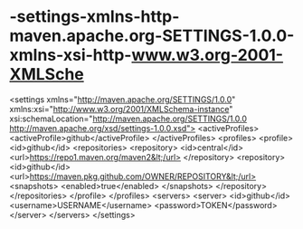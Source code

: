 # -settings-xmlns-http-maven.apache.org-SETTINGS-1.0.0-xmlns-xsi-http-www.w3.org-2001-XMLSche
&lt;settings xmlns="http://maven.apache.org/SETTINGS/1.0.0"   xmlns:xsi="http://www.w3.org/2001/XMLSchema-instance"   xsi:schemaLocation="http://maven.apache.org/SETTINGS/1.0.0                       http://maven.apache.org/xsd/settings-1.0.0.xsd">    &lt;activeProfiles>     &lt;activeProfile>github&lt;/activeProfile>   &lt;/activeProfiles>    &lt;profiles>     &lt;profile>       &lt;id>github&lt;/id>       &lt;repositories>         &lt;repository>           &lt;id>central&lt;/id>           &lt;url>https://repo1.maven.org/maven2&lt;/url>         &lt;/repository>         &lt;repository>           &lt;id>github&lt;/id>           &lt;url>https://maven.pkg.github.com/OWNER/REPOSITORY&lt;/url>           &lt;snapshots>             &lt;enabled>true&lt;/enabled>           &lt;/snapshots>         &lt;/repository>       &lt;/repositories>     &lt;/profile>   &lt;/profiles>    &lt;servers>     &lt;server>       &lt;id>github&lt;/id>       &lt;username>USERNAME&lt;/username>       &lt;password>TOKEN&lt;/password>     &lt;/server>   &lt;/servers> &lt;/settings>
